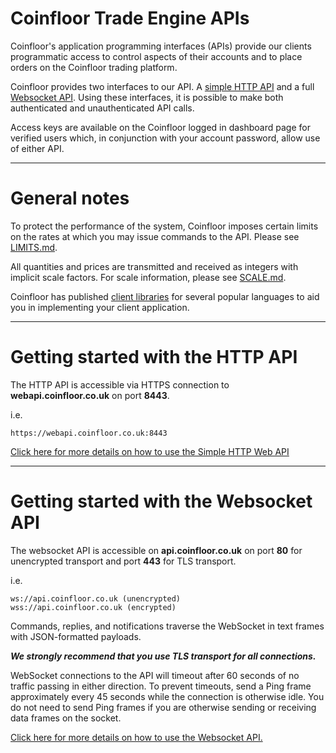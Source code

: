 Coinfloor Trade Engine APIs
=======

Coinfloor's application programming interfaces (APIs) provide our clients programmatic access to control aspects of their accounts and to place orders on the Coinfloor trading platform.

Coinfloor provides two interfaces to our API.  A [simple HTTP API][Web-API API] and a full [Websocket API]. Using these interfaces, it is possible to make both authenticated and unauthenticated API calls.

Access keys are available on the Coinfloor logged in dashboard page for verified users which, in conjunction with your account password, allow use of either API.

---
# General notes 

To protect the performance of the system, Coinfloor imposes certain limits on the rates at which you may issue commands to the API. Please see [LIMITS.md].

All quantities and prices are transmitted and received as integers with implicit scale factors. For scale information, please see [SCALE.md].

Coinfloor has published [client libraries] for several popular languages to aid you in implementing your client application.

---
# Getting started with the HTTP API

The HTTP API is accessible via HTTPS connection to **webapi.coinfloor.co.uk** on port **8443**.

i.e. 
```text
https://webapi.coinfloor.co.uk:8443
```

[Click here for more details on how to use the Simple HTTP Web API][Web-API API]

---
# Getting started with the Websocket API

The websocket API is accessible on **api.coinfloor.co.uk** on port **80** for unencrypted transport and port **443** for TLS transport. 

i.e.
```text
ws://api.coinfloor.co.uk (unencrypted)
wss://api.coinfloor.co.uk (encrypted)
```
Commands, replies, and notifications traverse the WebSocket in text frames with JSON-formatted payloads.  

***We strongly recommend that you use TLS transport for all connections.***

WebSocket connections to the API will timeout after 60 seconds of no traffic passing in either direction. To prevent timeouts, send a Ping frame approximately every 45 seconds while the connection is otherwise idle. You do not need to send Ping frames if you are otherwise sending or receiving data frames on the socket.

[Click here for more details on how to use the Websocket API.][Websocket API]



[Web-API API]: https://github.com/coinfloor/API/blob/master/WEB-API-README.md
[WebSocket API]: https://github.com/coinfloor/API/blob/master/WEBSOCKET-README.md
[SCALE.md]: https://github.com/coinfloor/API/blob/master/SCALE.md
[LIMITS.md]: https://github.com/coinfloor/API/blob/master/LIMITS.md
[client libraries]: https://github.com/coinfloor/API/
[Ping Frame]: http://en.wikipedia.org/wiki/Keepalive
